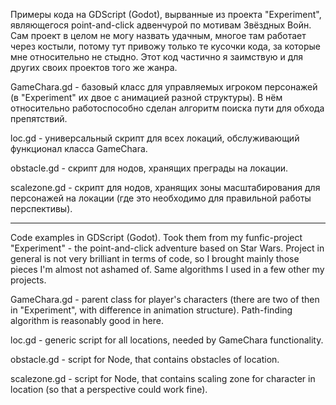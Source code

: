 Примеры кода на GDScript (Godot), вырванные из проекта "Experiment", являющегося point-and-click адвенчурой по мотивам Звёздных Войн. Сам проект в целом не могу назвать удачным, многое там работает через костыли, потому тут привожу только те кусочки кода, за которые мне относительно не стыдно. Этот код частично я заимствую и для других своих проектов того же жанра.

GameChara.gd - базовый класс для управляемых игроком персонажей (в "Experiment" их двое с анимацией разной структуры). В нём относительно работоспособно сделан алгоритм поиска пути для обхода препятствий.

loc.gd - универсальный скрипт для всех локаций, обслуживающий функционал класса GameChara.

obstacle.gd - скрипт для нодов, хранящих преграды на локации.

scalezone.gd - скрипт для нодов, хранящих зоны масштабирования для персонажей на локации (где это необходимо для правильной работы перспективы).

---

Code examples in GDScript (Godot). Took them from my funfic-project "Experiment" - the point-and-click adventure based on Star Wars. Project in general is not very brilliant in terms of code, so I brought mainly those pieces I'm almost not ashamed of. Same algorithms I used in a few other my projects.

GameChara.gd - parent class for player's characters (there are two of then in "Experiment", with difference in animation structure). Path-finding algorithm is reasonably good in here.

loc.gd - generic script for all locations, needed by GameChara functionality.

obstacle.gd - script for Node, that contains obstacles of location.

scalezone.gd - script for Node, that contains scaling zone for character in location (so that a perspective could work fine).
